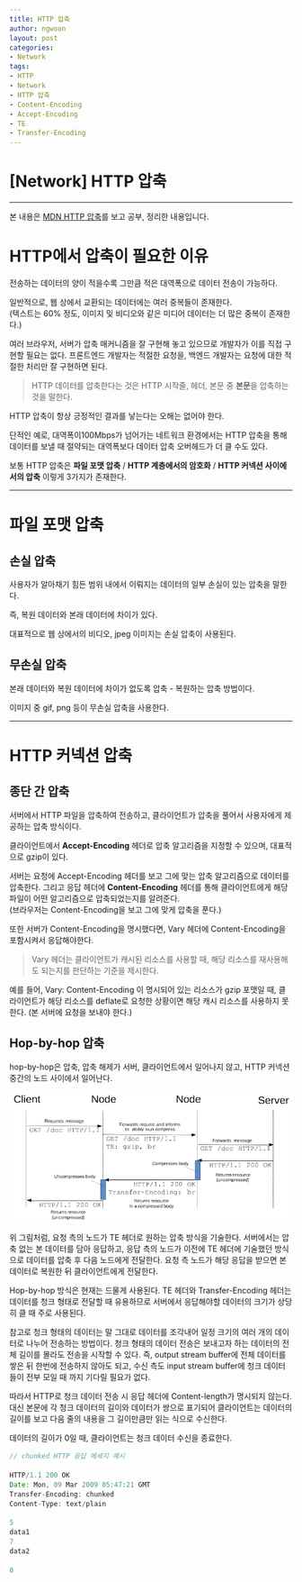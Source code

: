 ```yaml
---
title: HTTP 압축
author: ngwoon
layout: post
categories:
- Network
tags:
- HTTP
- Network
- HTTP 압축
- Content-Encoding
- Accept-Encoding
- TE
- Transfer-Encoding
---
```


# [Network] HTTP 압축
- - -

본 내용은 [MDN HTTP 압축](https://developer.mozilla.org/ko/docs/Web/HTTP/Compression)를 보고 공부, 정리한 내용입니다.<br/>

# HTTP에서 압축이 필요한 이유

전송하는 데이터의 양이 적을수록 그만큼 적은 대역폭으로 데이터 전송이 가능하다. 

일반적으로, 웹 상에서 교환되는 데이터에는 여러 중복들이 존재한다.<br/>
(텍스트는 60% 정도, 이미지 및 비디오와 같은 미디어 데이터는 더 많은 중복이 존재한다.)

여러 브라우저, 서버가 압축 매커니즘을 잘 구현해 놓고 있으므로 개발자가 이를 직접 구현할 필요는 없다. 프론트엔드 개발자는 적절한 요청을, 백엔드 개발자는 요청에 대한 적절한 처리만 잘 구현하면 된다.

> HTTP 데이터를 압축한다는 것은 HTTP 시작줄, 헤더, 본문 중 **본문**을 압축하는 것을 말한다.

HTTP 압축이 항상 긍정적인 결과를 낳는다는 오해는 없어야 한다. 

단적인 예로, 대역폭이100Mbps가 넘어가는 네트워크 환경에서는 HTTP 압축을 통해 데이터를 보낼 때 절약되는 대역폭보다 데이터 압축 오버헤드가 더 클 수도 있다.

보통 HTTP 압축은 **파일 포맷 압축** / **HTTP 계층에서의 암호화** / **HTTP 커넥션 사이에서의 압축** 이렇게 3가지가 존재한다.

---

# 파일 포맷 압축

## 손실 압축

사용자가 알아채기 힘든 범위 내에서 이뤄지는 데이터의 일부 손실이 있는 압축을 말한다.

즉, 복원 데이터와 본래 데이터에 차이가 있다.

대표적으로 웹 상에서의 비디오, jpeg 이미지는 손실 압축이 사용된다.

## 무손실 압축

본래 데이터와 복원 데이터에 차이가 없도록 압축 - 복원하는 압축 방법이다. 

이미지 중 gif, png 등이 무손실 압축을 사용한다.

---

# HTTP 커넥션 압축

## 종단 간 압축

서버에서 HTTP 파일을 압축하여 전송하고, 클라이언트가 압축을 풀어서 사용자에게 제공하는 압축 방식이다.

클라이언트에서 **Accept-Encoding** 헤더로 압축 알고리즘을 지정할 수 있으며, 대표적으로 gzip이 있다.

서버는 요청에 Accept-Encoding 헤더를 보고 그에 맞는 압축 알고리즘으로 데이터를 압축한다. 그리고 응답 헤더에 **Content-Encoding** 헤더를 통해 클라이언트에게 해당 파일이 어떤 알고리즘으로 압축되었는지를 알려준다.<br/>
(브라우저는 Content-Encoding을 보고 그에 맞게 압축을 푼다.)

또한 서버가 Content-Encoding을 명시했다면, Vary 헤더에 Content-Encoding을 포함시켜서 응답해야한다.

> Vary 헤더는 클라이언트가 캐시된 리소스를 사용할 때, 해당 리소스를 재사용해도 되는지를 판단하는 기준을 제시한다.

예를 들어, Vary: Content-Encoding 이 명시되어 있는 리소스가 gzip 포맷일 때, 클라이언트가 해당 리소스를 deflate로 요청한 상황이면 해당 캐시 리소스를 사용하지 못한다. (본 서버에 요청을 보내야 한다.)

## Hop-by-hop 압축

hop-by-hop은 압축, 압축 해제가 서버, 클라이언트에서 일어나지 않고, HTTP 커넥션 중간의 노드 사이에서 일어난다.

![/assets/images/post/Network/HTTP-압축/hop-by-hop.png](/assets/images/post/Network/HTTP-압축/hop-by-hop.png)

위 그림처럼, 요청 측의 노드가 TE 헤더로 원하는 압축 방식을 기술한다. 서버에서는 압축 없는 본 데이터를 담아 응답하고, 응답 측의 노드가 이전에 TE 헤더에 기술했던 방식으로 데이터를 압축 후 다음 노드에게 전달한다. 요청 측 노드가 해당 응답을 받으면 본 데이터로 복원한 뒤 클라이언트에게 전달한다.

Hop-by-hop 방식은 현재는 드물게 사용된다. TE 헤더와 Transfer-Encoding 헤더는 데이터를 청크 형태로 전달할 때 유용하므로 서버에서 응답해야할 데이터의 크기가 상당히 클 때 주로 사용된다.

참고로 청크 형태의 데이터는 말 그대로 데이터를 조각내어 일정 크기의 여러 개의 데이터로 나누어 전송하는 방법이다. 청크 형태의 데이터 전송은 보내고자 하는 데이터의 전체 길이를 몰라도 전송을 시작할 수 있다. 즉, output stream buffer에 전체 데이터를 쌓은 뒤 한번에 전송하지 않아도 되고, 수신 측도 input stream buffer에 청크 데이터들이 전부 모일 때 까지 기다릴 필요가 없다.

따라서 HTTP로 청크 데이터 전송 시 응답 헤더에 Content-length가 명시되지 않는다. 대신 본문에 각 청크 데이터의 길이와 데이터가 쌍으로 표기되어 클라이언트는 데이터의 길이를 보고 다음 줄의 내용을 그 길이만큼만 읽는 식으로 수신한다.

데이터의 길이가 0일 때, 클라이언트는 청크 데이터 수신을 종료한다.

```jsx
// chunked HTTP 응답 메세지 예시

HTTP/1.1 200 OK
Date: Mon, 09 Mar 2009 05:47:21 GMT
Transfer-Encoding: chunked
Content-Type: text/plain

5
data1
7
data2

0
```